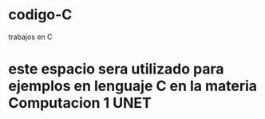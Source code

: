 # codigo-C
trabajos en C
# este espacio sera utilizado para ejemplos en lenguaje C en la materia Computacion 1 UNET
